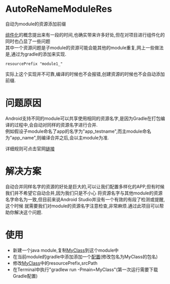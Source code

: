 # AutoReNameModuleRes
自动为module的资源添加前缀

[组件化](http://www.jianshu.com/p/186fa07fc48a)的概念提出来有一段的时间,也确实带来许多好处,但在对项目进行组件化的同时也凸显了一些问题<br>
其中一个资源问题是子module的资源可能会能其他的module重复,网上一些做法是,通过为gradle的添加来实现.

```
resourcePrefix "module1_"
```

实际上这个实现并不可靠,编译的时候也不会报错,创建资源的时候也不会自动添加前缀.

# 问题原因
Android支持不同的module可以共享使用相同的资源名字,是因为Gradle在打包编译的过程中,会自动对同样的资源名字进行合并.<br>
例如假设子module命名了app的名字为"app_testname",而主module命名为"app_name",则编译合并之后,会以主module为准.

详细规则可点击官网[链接](https://developer.android.com/studio/build/index.html?hl=zh-cn)

# 解决方案
自动合并同样名字的资源的好处是巨大的,可以让我们配置多样化的APP,但有时候我们并不希望它自动合并,因为我们只是不小心
将资源名字与其他module的资源名字命名为一致,但目前来说Android Studio并没有一个有效的有段了检测或提醒,这个时候
就需要我们对module的资源名字注意检查,非常麻烦.通过此项目可以帮助你解决这个问题.

# 使用
 * 新建一个java module,复制[MyClass](./rename/src/main/java/com/example/MyClass)到这个module中
 * 在当前module的gradle中添加添加一个[配置](./rename/build.gradle)(修改包名为MyClass的包名)
 * 修改[MyClass](./rename/src/main/java/com/example/MyClass)中的resourcePrefix,srcPath
 * 在Terminal中执行"gradlew run -Pmain=MyClass"(第一次运行需要下载Gradle配置)


